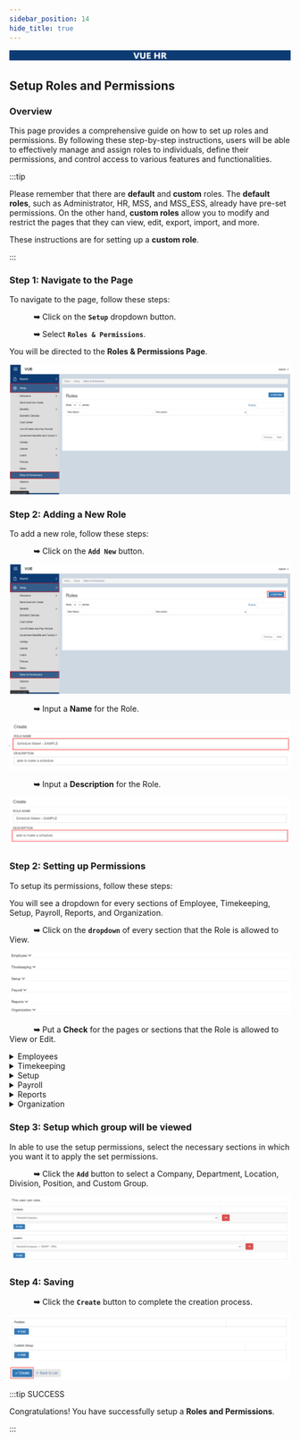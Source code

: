 ```yaml
---
sidebar_position: 14
hide_title: true
---
```


![Banner](./img/banner.png)

## Setup Roles and Permissions

### Overview

<div class="justify-text">
This page provides a comprehensive guide on how to set up roles and permissions. By following these step-by-step instructions, users will be able to effectively manage and assign roles to individuals, define their permissions, and control access to various features and functionalities.
</div>

:::tip

Please remember that there are **default** and **custom** roles. The **default roles**, such as Administrator, HR, MSS, and MSS_ESS, already have pre-set permissions. On the other hand, **custom roles** allow you to modify and restrict the pages that they can view, edit, export, import, and more.

These instructions are for setting up a **custom role**.

:::

### Step 1: Navigate to the Page
To navigate to the page, follow these steps:

&nbsp;&nbsp;&nbsp;&nbsp;&nbsp;&nbsp;&nbsp;&nbsp;&nbsp;&nbsp;&nbsp;**➥** Click on the **`Setup`** dropdown button.

&nbsp;&nbsp;&nbsp;&nbsp;&nbsp;&nbsp;&nbsp;&nbsp;&nbsp;&nbsp;&nbsp;**➥** Select **`Roles & Permissions`**.

You will be directed to the **Roles & Permissions Page**. 

![Roles & Permission](./img/setup-roles-perm.png)

### Step 2: Adding a New Role
To add a new role, follow these steps:

&nbsp;&nbsp;&nbsp;&nbsp;&nbsp;&nbsp;&nbsp;&nbsp;&nbsp;&nbsp;&nbsp;**➥** Click on the **`Add New`** button.

![Roles & Permission](./img/setup-roles-perm-add.png)

&nbsp;&nbsp;&nbsp;&nbsp;&nbsp;&nbsp;&nbsp;&nbsp;&nbsp;&nbsp;&nbsp;**➥** Input a **Name** for the Role.

![Roles & Permission](./img/roles-perm-name.png)

&nbsp;&nbsp;&nbsp;&nbsp;&nbsp;&nbsp;&nbsp;&nbsp;&nbsp;&nbsp;&nbsp;**➥** Input a **Description** for the Role.

![Roles & Permission](./img/roles-perm-desc.png)

### Step 2: Setting up Permissions
To setup its permissions, follow these steps:

You will see a dropdown for every sections of Employee, Timekeeping, Setup, Payroll, Reports, and Organization. 

&nbsp;&nbsp;&nbsp;&nbsp;&nbsp;&nbsp;&nbsp;&nbsp;&nbsp;&nbsp;&nbsp;**➥** Click on the **`dropdown`** of every section that the Role is allowed to View.

![Roles & Permission](./img/roles-perm-dropdown.png)

&nbsp;&nbsp;&nbsp;&nbsp;&nbsp;&nbsp;&nbsp;&nbsp;&nbsp;&nbsp;&nbsp;**➥** Put a **Check** for the pages or sections that the Role is allowed to View or Edit.

<details>
  <summary class="bold">Employees</summary>
    <div class="definition">Under the Employee dropdown, you can check the permissions that you want to apply to the specific role.</div>

![Roles & Permission](./img/roles-perm-emp.png)
</details>

<details>
  <summary class="bold">Timekeeping</summary>
    <div class="definition">Under the Timekeeping dropdown, you can check the permissions that you want to apply to the specific role.</div>

![Roles & Permission](./img/roles-perm-time.png)
</details>

<details>
  <summary class="bold">Setup</summary>
    <div class="definition">Under the Setup dropdown, you can check the permissions that you want to apply to the specific role.</div>

![Roles & Permission](./img/roles-perm-setup.png)
</details>

<details>
  <summary class="bold">Payroll</summary>
    <div class="definition">Under the Payroll dropdown, you can check the permissions that you want to apply to the specific role.</div>

![Roles & Permission](./img/roles-perm-payroll.png)
</details>

<details>
  <summary class="bold">Reports</summary>
    <div class="definition">Under the Reports dropdown, you can check the permissions that you want to apply to the specific role.</div>

![Roles & Permission](./img/roles-perm-reports.png)
</details>

<details>
  <summary class="bold">Organization</summary>
    <div class="definition">Under the Organizations dropdown, you can check the permissions that you want to apply to the specific role.</div>

![Roles & Permission](./img/roles-perm-org.png)
</details>


### Step 3: Setup which group will be viewed

In able to use the setup permissions, select the necessary sections in which you want it to apply the set permissions.

&nbsp;&nbsp;&nbsp;&nbsp;&nbsp;&nbsp;&nbsp;&nbsp;&nbsp;&nbsp;&nbsp;**➥** Click the **`Add`** button to select a Company, Department, Location, Division, Position, and Custom Group. 

![Roles & Permission](./img/roles-perm-add-comp.png)


### Step 4: Saving

&nbsp;&nbsp;&nbsp;&nbsp;&nbsp;&nbsp;&nbsp;&nbsp;&nbsp;&nbsp;&nbsp;**➥** Click the **`Create`** button to complete the creation process.

![Roles & Permission](./img/roles-perm-create.png)




:::tip SUCCESS

Congratulations! You have successfully setup a **Roles and Permissions**.

<!-- #### NEXT STEP...

- You can now add a **Salary** to an Employee.
- Click the **`Next`** button for the next instruction. -->

:::